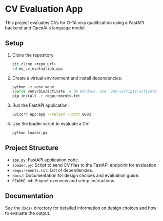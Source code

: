 # CV Evaluation App

This project evaluates CVs for O-1A visa qualification using a FastAPI backend and OpenAI's language model.

## Setup

1. Clone the repository:
    ```sh
    git clone <repo_url>
    cd my_cv_evaluation_app
    ```

2. Create a virtual environment and install dependencies:
    ```sh
    python -m venv venv
    source venv/bin/activate  # On Windows, use `venv\Scripts\activate`
    pip install -r requirements.txt
    ```

3. Run the FastAPI application:
    ```sh
    uvicorn app:app --reload --port 8002
    ```

4. Use the loader script to evaluate a CV:
    ```sh
    python loader.py
    ```

## Project Structure

- `app.py`: FastAPI application code.
- `loader.py`: Script to send CV files to the FastAPI endpoint for evaluation.
- `requirements.txt`: List of dependencies.
- `docs/`: Documentation for design choices and evaluation guide.
- `README.md`: Project overview and setup instructions.

## Documentation

See the `docs/` directory for detailed information on design choices and how to evaluate the output.
